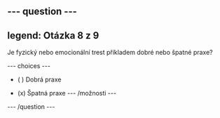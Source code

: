 --- question ---
---
legend: Otázka 8 z 9
---

Je fyzický nebo emocionální trest příkladem dobré nebo špatné praxe?

--- choices ---
- ( ) Dobrá praxe

- (x) Špatná praxe --- /možnosti ---

--- /question ---
